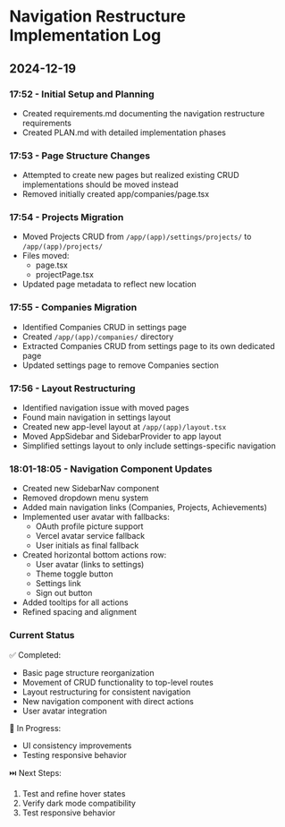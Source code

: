 # Navigation Restructure Implementation Log

## 2024-12-19

### 17:52 - Initial Setup and Planning
- Created requirements.md documenting the navigation restructure requirements
- Created PLAN.md with detailed implementation phases

### 17:53 - Page Structure Changes
- Attempted to create new pages but realized existing CRUD implementations should be moved instead
- Removed initially created app/companies/page.tsx

### 17:54 - Projects Migration
- Moved Projects CRUD from `/app/(app)/settings/projects/` to `/app/(app)/projects/`
- Files moved:
  - page.tsx
  - projectPage.tsx
- Updated page metadata to reflect new location

### 17:55 - Companies Migration
- Identified Companies CRUD in settings page
- Created `/app/(app)/companies/` directory
- Extracted Companies CRUD from settings page to its own dedicated page
- Updated settings page to remove Companies section

### 17:56 - Layout Restructuring
- Identified navigation issue with moved pages
- Found main navigation in settings layout
- Created new app-level layout at `/app/(app)/layout.tsx`
- Moved AppSidebar and SidebarProvider to app layout
- Simplified settings layout to only include settings-specific navigation

### 18:01-18:05 - Navigation Component Updates
- Created new SidebarNav component
- Removed dropdown menu system
- Added main navigation links (Companies, Projects, Achievements)
- Implemented user avatar with fallbacks:
  - OAuth profile picture support
  - Vercel avatar service fallback
  - User initials as final fallback
- Created horizontal bottom actions row:
  - User avatar (links to settings)
  - Theme toggle button
  - Settings link
  - Sign out button
- Added tooltips for all actions
- Refined spacing and alignment

### Current Status
✅ Completed:
- Basic page structure reorganization
- Movement of CRUD functionality to top-level routes
- Layout restructuring for consistent navigation
- New navigation component with direct actions
- User avatar integration

🔄 In Progress:
- UI consistency improvements
- Testing responsive behavior

⏭️ Next Steps:
1. Test and refine hover states
2. Verify dark mode compatibility
3. Test responsive behavior
